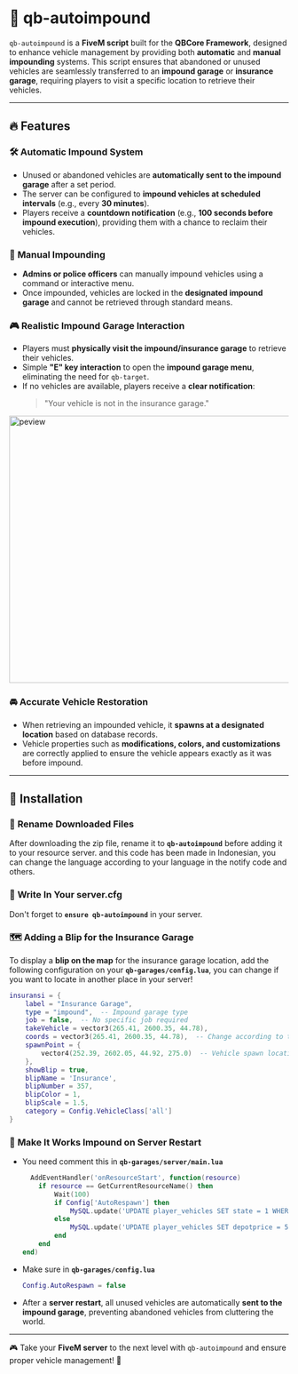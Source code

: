 # 🚗 qb-autoimpound

`qb-autoimpound` is a **FiveM script** built for the **QBCore Framework**, designed to enhance vehicle management by providing both **automatic** and **manual impounding** systems. This script ensures that abandoned or unused vehicles are seamlessly transferred to an **impound garage** or **insurance garage**, requiring players to visit a specific location to retrieve their vehicles.

---

## 🔥 Features

### 🛠️ **Automatic Impound System**

- Unused or abandoned vehicles are **automatically sent to the impound garage** after a set period.
- The server can be configured to **impound vehicles at scheduled intervals** (e.g., every **30 minutes**).
- Players receive a **countdown notification** (e.g., **100 seconds before impound execution**), providing them with a chance to reclaim their vehicles.

### 👮 **Manual Impounding**

- **Admins or police officers** can manually impound vehicles using a command or interactive menu.
- Once impounded, vehicles are locked in the **designated impound garage** and cannot be retrieved through standard means.

### 🎮 **Realistic Impound Garage Interaction**

- Players must **physically visit the impound/insurance garage** to retrieve their vehicles.
- Simple **"E" key interaction** to open the **impound garage menu**, eliminating the need for `qb-target`.
- If no vehicles are available, players receive a **clear notification**:
  > "Your vehicle is not in the insurance garage."
<img width="952" height="481" alt="peview" src="https://github.com/user-attachments/assets/3771e4b2-cf40-4744-96bd-9259b153a2f6" />


### 🚘 **Accurate Vehicle Restoration**

- When retrieving an impounded vehicle, it **spawns at a designated location** based on database records.
- Vehicle properties such as **modifications, colors, and customizations** are correctly applied to ensure the vehicle appears exactly as it was before impound.

---

## 📌 Installation

### 🔹 **Rename Downloaded Files**

After downloading the zip file, rename it to **``qb-autoimpound``** before adding it to your resource server. and this code has been made in Indonesian, you can change the language according to your language in the notify code and others.

### 🔹 **Write In Your server.cfg**

Don't forget to **``ensure qb-autoimpound``** in your server.

### 🗺️ **Adding a Blip for the Insurance Garage**

To display a **blip on the map** for the insurance garage location, add the following configuration on your **``qb-garages/config.lua``**, you can change if you want to locate in another place in your server!

```lua
insuransi = {
    label = "Insurance Garage",
    type = "impound",  -- Impound garage type
    job = false,  -- No specific job required
    takeVehicle = vector3(265.41, 2600.35, 44.78),
    coords = vector3(265.41, 2600.35, 44.78),  -- Change according to the desired location
    spawnPoint = {
        vector4(252.39, 2602.05, 44.92, 275.0)  -- Vehicle spawn location after retrieval
    },
    showBlip = true,
    blipName = 'Insurance',
    blipNumber = 357,
    blipColor = 1,
    blipScale = 1.5,
    category = Config.VehicleClass['all']
}
```

### 🔄 **Make It Works Impound on Server Restart**

- You need comment this in **``qb-garages/server/main.lua``**
  ```lua
    AddEventHandler('onResourceStart', function(resource)
      if resource == GetCurrentResourceName() then
          Wait(100)
          if Config['AutoRespawn'] then
              MySQL.update('UPDATE player_vehicles SET state = 1 WHERE state = 0', {})
          else
              MySQL.update('UPDATE player_vehicles SET depotprice = 500 WHERE state = 0', {})
          end
      end
  end)
- Make sure in **``qb-garages/config.lua``**
  ```lua
  Config.AutoRespawn = false
- After a **server restart**, all unused vehicles are automatically **sent to the impound garage**, preventing abandoned vehicles from cluttering the world.
---
🎮 Take your **FiveM server** to the next level with `qb-autoimpound` and ensure proper vehicle management! 🚀

